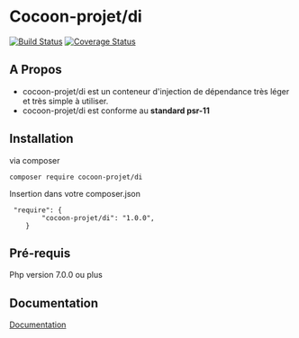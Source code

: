 # Cocoon-projet/di

[![Build Status](https://travis-ci.org/cocoon-projet/di.svg?branch=master)](https://travis-ci.org/cocoon-projet/di) [![Coverage Status](https://coveralls.io/repos/github/cocoon-projet/di/badge.svg?branch=master)](https://coveralls.io/github/cocoon-projet/di?branch=master)

## A Propos

* cocoon-projet/di est un conteneur d'injection de dépendance très léger et très simple à utiliser.
* cocoon-projet/di est conforme au **standard psr-11**

## Installation

via composer
```
composer require cocoon-projet/di
```

Insertion dans votre composer.json

```
 "require": {
        "cocoon-projet/di": "1.0.0",
    }
```
## Pré-requis

Php version 7.0.0 ou plus

## Documentation

[Documentation](https://github.com/cocoon-projet/di/blob/master/docs/README.md)

